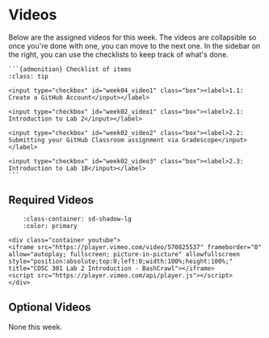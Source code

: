 # Videos

Below are the assigned videos for this week. 
The videos are collapsible so once you're done with one, you can move to the next one.
In the sidebar on the right, you can use the checklists to keep track of what's done.

````{margin}
```{admonition} Checklist of items
:class: tip

<input type="checkbox" id="week04_video1" class="box"><label>1.1: Create a GitHub Account</input></label>

<input type="checkbox" id="week02_video1" class="box"><label>2.1: Introduction to Lab 2</input></label>

<input type="checkbox" id="week02_video2" class="box"><label>2.2: Submitting your GitHub Classroom assignment via Gradescope</input></label>

<input type="checkbox" id="week02_video3" class="box"><label>2.3: Introduction to Lab 1B</input></label>
```
````
## Required Videos


```{dropdown} 2.1: Introduction to Lab 2
    :class-container: sd-shadow-lg
    :color: primary

<div class="container youtube">
<iframe src="https://player.vimeo.com/video/570825537" frameborder="0" allow="autoplay; fullscreen; picture-in-picture" allowfullscreen style="position:absolute;top:0;left:0;width:100%;height:100%;" title="COSC 301 Lab 2 Introduction - BashCrawl"></iframe>
<script src="https://player.vimeo.com/api/player.js"></script>
</div>
```

## Optional Videos

None this week.
